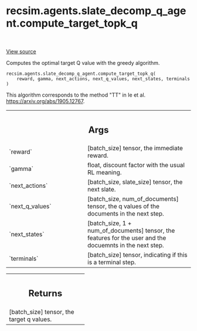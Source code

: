<div itemscope itemtype="http://developers.google.com/ReferenceObject">
<meta itemprop="name" content="recsim.agents.slate_decomp_q_agent.compute_target_topk_q" />
<meta itemprop="path" content="Stable" />
</div>

# recsim.agents.slate_decomp_q_agent.compute_target_topk_q

<!-- Insert buttons and diff -->

<table class="tfo-notebook-buttons tfo-api" align="left">

</table>

<a target="_blank" href="https://github.com/google-research/recsim/tree/master/recsim/agents/slate_decomp_q_agent.py">View
source</a>

Computes the optimal target Q value with the greedy algorithm.

<pre class="devsite-click-to-copy prettyprint lang-py tfo-signature-link">
<code>recsim.agents.slate_decomp_q_agent.compute_target_topk_q(
    reward, gamma, next_actions, next_q_values, next_states, terminals
)
</code></pre>

<!-- Placeholder for "Used in" -->

This algorithm corresponds to the method "TT" in Ie et al.
https://arxiv.org/abs/1905.12767.

<!-- Tabular view -->

 <table class="responsive fixed orange">
<colgroup><col width="214px"><col></colgroup>
<tr><th colspan="2"><h2 class="add-link">Args</h2></th></tr>

<tr>
<td>
`reward`
</td>
<td>
[batch_size] tensor, the immediate reward.
</td>
</tr><tr>
<td>
`gamma`
</td>
<td>
float, discount factor with the usual RL meaning.
</td>
</tr><tr>
<td>
`next_actions`
</td>
<td>
[batch_size, slate_size] tensor, the next slate.
</td>
</tr><tr>
<td>
`next_q_values`
</td>
<td>
[batch_size, num_of_documents] tensor, the q values of the
documents in the next step.
</td>
</tr><tr>
<td>
`next_states`
</td>
<td>
[batch_size, 1 + num_of_documents] tensor, the features for the
user and the docuemnts in the next step.
</td>
</tr><tr>
<td>
`terminals`
</td>
<td>
[batch_size] tensor, indicating if this is a terminal step.
</td>
</tr>
</table>

<!-- Tabular view -->

 <table class="responsive fixed orange">
<colgroup><col width="214px"><col></colgroup>
<tr><th colspan="2"><h2 class="add-link">Returns</h2></th></tr>
<tr class="alt">
<td colspan="2">
[batch_size] tensor, the target q values.
</td>
</tr>

</table>
